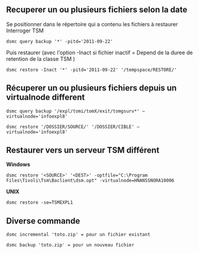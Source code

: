 
## Recuperer un ou plusieurs fichiers selon la date

Se positionner dans le répertoire qui a contenu les fichiers à restaurer
Interroger TSM

	dsmc query backup '*' -pitd='2011-09-22'

Puis restaurer (avec l'option -Inact si fichier inactif = Depend de la duree de retention de la classe TSM )

	dsmc restore -Inact '*' -pitd='2011-09-22' '/tempspace/RESTORE/'


## Récuperer un ou plusieurs fichiers depuis un virtualnode different

	dsmc query backup '/expl/tomi/tomX/exit/tomgsurv*' –virtualnode='infoexpl8'

	dsmc restore '/DOSSIER/SOURCE/' '/DOSSIER/CIBLE' –virtualnode='infoexpl8'

## Restaurer vers un serveur TSM différent

**Windows**

	dsmc restore '<SOURCE>' '<DEST>' -optfile="C:\Program Files\Tivoli\Tsm\Baclient\dsm.opt" -virtualnode=HNANSSNORA10006

**UNIX**

	dsmc restore -se=TSMEXPL1


## Diverse commande

	dsmc incremental 'toto.zip' = pour un fichier existant

	dsmc backup 'toto.zip' = pour un nouveau fichier
